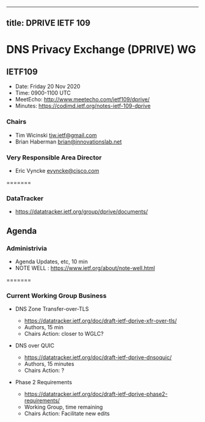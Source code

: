 
---

title: DPRIVE IETF 109
---
# DNS Privacy Exchange (DPRIVE) WG
## IETF109 

* Date: Friday 20 Nov 2020
* Time: 0900-1100 UTC
* MeetEcho: http://www.meetecho.com/ietf109/dprive/
* Minutes: https://codimd.ietf.org/notes-ietf-109-dprive

### Chairs
* Tim Wicinski tjw.ietf@gmail.com
* Brian Haberman brian@innovationslab.net

### Very Responsible Area Director
* Eric Vyncke evyncke@cisco.com

=======

### DataTracker
* https://datatracker.ietf.org/group/dprive/documents/

## Agenda

### Administrivia

* Agenda Updates, etc,  10 min
* NOTE WELL : https://www.ietf.org/about/note-well.html

=======

### Current Working Group Business

*   DNS Zone Transfer-over-TLS
    - https://datatracker.ietf.org/doc/draft-ietf-dprive-xfr-over-tls/
    - Authors, 15 min
    - Chairs Action: closer to WGLC?

*   DNS over QUIC
    - https://datatracker.ietf.org/doc/draft-ietf-dprive-dnsoquic/
    - Authors, 15 minutes
    - Chairs Action: ?

*   Phase 2 Requirements
    - https://datatracker.ietf.org/doc/draft-ietf-dprive-phase2-requirements/
    - Working Group, time remaining
    - Chairs Action: Facilitate new edits
